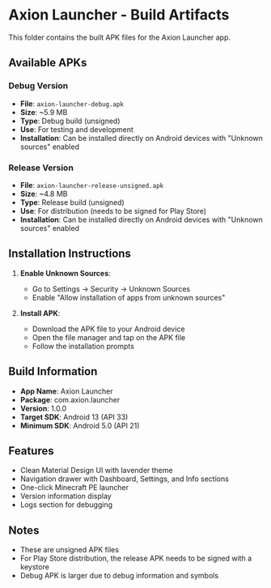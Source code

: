 # Axion Launcher - Build Artifacts

This folder contains the built APK files for the Axion Launcher app.

## Available APKs

### Debug Version
- **File**: `axion-launcher-debug.apk`
- **Size**: ~5.9 MB
- **Type**: Debug build (unsigned)
- **Use**: For testing and development
- **Installation**: Can be installed directly on Android devices with "Unknown sources" enabled

### Release Version
- **File**: `axion-launcher-release-unsigned.apk`
- **Size**: ~4.8 MB
- **Type**: Release build (unsigned)
- **Use**: For distribution (needs to be signed for Play Store)
- **Installation**: Can be installed directly on Android devices with "Unknown sources" enabled

## Installation Instructions

1. **Enable Unknown Sources**:
   - Go to Settings → Security → Unknown Sources
   - Enable "Allow installation of apps from unknown sources"

2. **Install APK**:
   - Download the APK file to your Android device
   - Open the file manager and tap on the APK file
   - Follow the installation prompts

## Build Information

- **App Name**: Axion Launcher
- **Package**: com.axion.launcher
- **Version**: 1.0.0
- **Target SDK**: Android 13 (API 33)
- **Minimum SDK**: Android 5.0 (API 21)

## Features

- Clean Material Design UI with lavender theme
- Navigation drawer with Dashboard, Settings, and Info sections
- One-click Minecraft PE launcher
- Version information display
- Logs section for debugging

## Notes

- These are unsigned APK files
- For Play Store distribution, the release APK needs to be signed with a keystore
- Debug APK is larger due to debug information and symbols